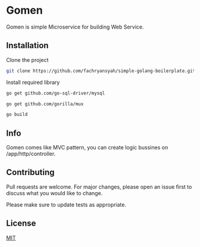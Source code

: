 # Gomen

Gomen is simple Microservice for building Web Service.

## Installation

Clone the project

```bash
git clone https://github.com/fachryansyah/simple-golang-boilerplate.git
```

Install required library

```bash
go get github.com/go-sql-driver/mysql
```

```bash
go get github.com/gorilla/mux
```

```bash
go build
```

## Info
Gomen comes like MVC pattern, you can create logic bussines on /app/http/controller.

## Contributing
Pull requests are welcome. For major changes, please open an issue first to discuss what you would like to change.

Please make sure to update tests as appropriate.

## License
[MIT](https://choosealicense.com/licenses/mit/)